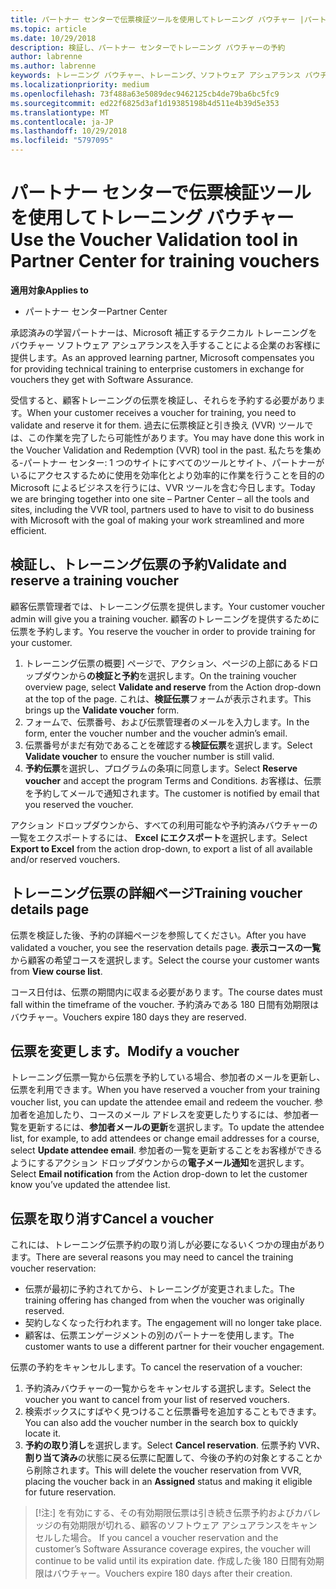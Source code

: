 ```yaml
---
title: パートナー センターで伝票検証ツールを使用してトレーニング バウチャー |パートナー センター
ms.topic: article
ms.date: 10/29/2018
description: 検証し、パートナー センターでトレーニング バウチャーの予約
author: labrenne
ms.author: labrenne
keywords: トレーニング バウチャー、トレーニング、ソフトウェア アシュアランス バウチャー、予約伝票を検証します。
ms.localizationpriority: medium
ms.openlocfilehash: 73f488a63e5089dec9462125cb4de79ba6bc5fc9
ms.sourcegitcommit: ed22f6825d3af1d19385198b4d511e4b39d5e353
ms.translationtype: MT
ms.contentlocale: ja-JP
ms.lasthandoff: 10/29/2018
ms.locfileid: "5797095"
---
```

# <a name="use-the-voucher-validation-tool-in-partner-center-for-training-vouchers"></a><span data-ttu-id="613e8-104">パートナー センターで伝票検証ツールを使用してトレーニング バウチャー</span><span class="sxs-lookup"><span data-stu-id="613e8-104">Use the Voucher Validation tool in Partner Center for training vouchers</span></span>

**<span data-ttu-id="613e8-105">適用対象</span><span class="sxs-lookup"><span data-stu-id="613e8-105">Applies to</span></span>**

- <span data-ttu-id="613e8-106">パートナー センター</span><span class="sxs-lookup"><span data-stu-id="613e8-106">Partner Center</span></span>

<span data-ttu-id="613e8-107">承認済みの学習パートナーは、Microsoft 補正するテクニカル トレーニングをバウチャー ソフトウェア アシュアランスを入手することによる企業のお客様に提供します。</span><span class="sxs-lookup"><span data-stu-id="613e8-107">As an approved learning partner, Microsoft compensates you for providing technical training to enterprise customers in exchange for vouchers they get with Software Assurance.</span></span> 

<span data-ttu-id="613e8-108">受信すると、顧客トレーニングの伝票を検証し、それらを予約する必要があります。</span><span class="sxs-lookup"><span data-stu-id="613e8-108">When your customer receives a voucher for training, you need to validate and reserve it for them.</span></span> <span data-ttu-id="613e8-109">過去に伝票検証と引き換え (VVR) ツールでは、この作業を完了したら可能性があります。</span><span class="sxs-lookup"><span data-stu-id="613e8-109">You may have done this work in the Voucher Validation and Redemption (VVR) tool in the past.</span></span> <span data-ttu-id="613e8-110">私たちを集める-パートナー センター: 1 つのサイトにすべてのツールとサイト、パートナーがいるにアクセスするために使用を効率化とより効率的に作業を行うことを目的の Microsoft によるビジネスを行うには、VVR ツールを含む今日します。</span><span class="sxs-lookup"><span data-stu-id="613e8-110">Today we are bringing together into one site – Partner Center – all the tools and sites, including the VVR tool, partners used to have to visit to do business with Microsoft with the goal of making your work streamlined and more efficient.</span></span>

## <a name="validate-and-reserve-a-training-voucher"></a><span data-ttu-id="613e8-111">検証し、トレーニング伝票の予約</span><span class="sxs-lookup"><span data-stu-id="613e8-111">Validate and reserve a training voucher</span></span>

<span data-ttu-id="613e8-112">顧客伝票管理者では、トレーニング伝票を提供します。</span><span class="sxs-lookup"><span data-stu-id="613e8-112">Your customer voucher admin will give you a training voucher.</span></span> <span data-ttu-id="613e8-113">顧客のトレーニングを提供するために伝票を予約します。</span><span class="sxs-lookup"><span data-stu-id="613e8-113">You reserve the voucher in order to provide training for your customer.</span></span>

1.  <span data-ttu-id="613e8-114">トレーニング伝票の概要] ページで、アクション、ページの上部にあるドロップダウンから**の検証と予約**を選択します。</span><span class="sxs-lookup"><span data-stu-id="613e8-114">On the training voucher overview page, select **Validate and reserve** from the Action drop-down at the top of the page.</span></span> <span data-ttu-id="613e8-115">これは、**検証伝票**フォームが表示されます。</span><span class="sxs-lookup"><span data-stu-id="613e8-115">This brings up the **Validate voucher** form.</span></span>
2.  <span data-ttu-id="613e8-116">フォームで、伝票番号、および伝票管理者のメールを入力します。</span><span class="sxs-lookup"><span data-stu-id="613e8-116">In the form, enter the voucher number and the voucher admin’s email.</span></span>
3.  <span data-ttu-id="613e8-117">伝票番号がまだ有効であることを確認する**検証伝票**を選択します。</span><span class="sxs-lookup"><span data-stu-id="613e8-117">Select **Validate voucher** to ensure the voucher number is still valid.</span></span> 
4.  <span data-ttu-id="613e8-118">**予約伝票**を選択し、プログラムの条項に同意します。</span><span class="sxs-lookup"><span data-stu-id="613e8-118">Select **Reserve voucher** and accept the program Terms and Conditions.</span></span> <span data-ttu-id="613e8-119">お客様は、伝票を予約してメールで通知されます。</span><span class="sxs-lookup"><span data-stu-id="613e8-119">The customer is notified by email that you reserved the voucher.</span></span>

<span data-ttu-id="613e8-120">アクション ドロップダウンから、すべての利用可能なや予約済みバウチャーの一覧をエクスポートするには、 **Excel にエクスポート**を選択します。</span><span class="sxs-lookup"><span data-stu-id="613e8-120">Select **Export to Excel** from the action drop-down, to export a list of all available and/or reserved vouchers.</span></span>

## <a name="training-voucher-details-page"></a><span data-ttu-id="613e8-121">トレーニング伝票の詳細ページ</span><span class="sxs-lookup"><span data-stu-id="613e8-121">Training voucher details page</span></span>

<span data-ttu-id="613e8-122">伝票を検証した後、予約の詳細ページを参照してください。</span><span class="sxs-lookup"><span data-stu-id="613e8-122">After you have validated a voucher, you see the reservation details page.</span></span> <span data-ttu-id="613e8-123">**表示コースの一覧**から顧客の希望コースを選択します。</span><span class="sxs-lookup"><span data-stu-id="613e8-123">Select the course your customer wants from **View course list**.</span></span> 

<span data-ttu-id="613e8-124">コース日付は、伝票の期間内に収まる必要があります。</span><span class="sxs-lookup"><span data-stu-id="613e8-124">The course dates must fall within the timeframe of the voucher.</span></span> <span data-ttu-id="613e8-125">予約済みである 180 日間有効期限はバウチャー。</span><span class="sxs-lookup"><span data-stu-id="613e8-125">Vouchers expire 180 days they are reserved.</span></span>

## <a name="modify-a-voucher"></a><span data-ttu-id="613e8-126">伝票を変更します。</span><span class="sxs-lookup"><span data-stu-id="613e8-126">Modify a voucher</span></span>

<span data-ttu-id="613e8-127">トレーニング伝票一覧から伝票を予約している場合、参加者のメールを更新し、伝票を利用できます。</span><span class="sxs-lookup"><span data-stu-id="613e8-127">When you have reserved a voucher from your training voucher list, you can update the attendee email and redeem the voucher.</span></span> <span data-ttu-id="613e8-128">参加者を追加したり、コースのメール アドレスを変更したりするには、参加者一覧を更新するには、**参加者メールの更新**を選択します。</span><span class="sxs-lookup"><span data-stu-id="613e8-128">To update the attendee list, for example, to add attendees or change email addresses for a course, select **Update attendee email**.</span></span> <span data-ttu-id="613e8-129">参加者の一覧を更新することをお客様ができるようにするアクション ドロップダウンからの**電子メール通知**を選択します。</span><span class="sxs-lookup"><span data-stu-id="613e8-129">Select **Email notification**  from the Action drop-down to let the customer know you’ve updated the attendee list.</span></span> 

## <a name="cancel-a-voucher"></a><span data-ttu-id="613e8-130">伝票を取り消す</span><span class="sxs-lookup"><span data-stu-id="613e8-130">Cancel a voucher</span></span> 

<span data-ttu-id="613e8-131">これには、トレーニング伝票予約の取り消しが必要になるいくつかの理由があります。</span><span class="sxs-lookup"><span data-stu-id="613e8-131">There are several reasons you may need to cancel the training voucher reservation:</span></span> 
- <span data-ttu-id="613e8-132">伝票が最初に予約されてから、トレーニングが変更されました。</span><span class="sxs-lookup"><span data-stu-id="613e8-132">The training offering has changed from when the voucher was originally reserved.</span></span>
- <span data-ttu-id="613e8-133">契約しなくなった行われます。</span><span class="sxs-lookup"><span data-stu-id="613e8-133">The engagement will no longer take place.</span></span>
- <span data-ttu-id="613e8-134">顧客は、伝票エンゲージメントの別のパートナーを使用します。</span><span class="sxs-lookup"><span data-stu-id="613e8-134">The customer wants to use a different partner for their voucher engagement.</span></span>

<span data-ttu-id="613e8-135">伝票の予約をキャンセルします。</span><span class="sxs-lookup"><span data-stu-id="613e8-135">To cancel the reservation of a voucher:</span></span>

1.  <span data-ttu-id="613e8-136">予約済みバウチャーの一覧からをキャンセルする選択します。</span><span class="sxs-lookup"><span data-stu-id="613e8-136">Select the voucher you want to cancel from your list of reserved vouchers.</span></span>
2.  <span data-ttu-id="613e8-137">検索ボックスにすばやく見つけること伝票番号を追加することもできます。</span><span class="sxs-lookup"><span data-stu-id="613e8-137">You can also add the voucher number in the search box to quickly locate it.</span></span>
3.  <span data-ttu-id="613e8-138">**予約の取り消し**を選択します。</span><span class="sxs-lookup"><span data-stu-id="613e8-138">Select **Cancel reservation**.</span></span> <span data-ttu-id="613e8-139">伝票予約 VVR、**割り当て済み**の状態に戻る伝票に配置して、今後の予約の対象とすることから削除されます。</span><span class="sxs-lookup"><span data-stu-id="613e8-139">This will delete the voucher reservation from VVR, placing the voucher back in an **Assigned** status and making it eligible for future reservation.</span></span>

>[!注:]<span data-ttu-id="613e8-140"> を有効にする、その有効期限伝票は引き続き伝票予約およびカバレッジの有効期限が切れる、顧客のソフトウェア アシュアランスをキャンセルした場合。</span><span class="sxs-lookup"><span data-stu-id="613e8-140"> If you cancel a voucher reservation and the customer’s Software Assurance coverage expires, the voucher will continue to be valid until its expiration date.</span></span> <span data-ttu-id="613e8-141">作成した後 180 日間有効期限はバウチャー。</span><span class="sxs-lookup"><span data-stu-id="613e8-141">Vouchers expire 180 days after their creation.</span></span>


